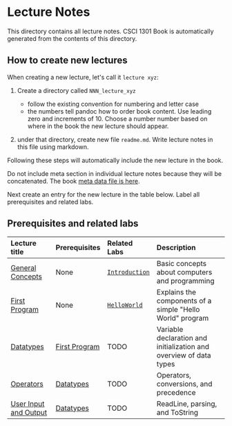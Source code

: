 # Lecture Notes

This directory contains all lecture notes. CSCI 1301 Book is automatically generated from the contents of this directory.

## How to create new lectures

When creating a new lecture, let's call it `lecture xyz`:

1. Create a directory called `NNN_lecture_xyz`

    - follow the existing convention for numbering and letter case
    - the numbers tell pandoc how to order book content. Use leading zero and increments of 10. Choose a number number based on where in the book the new lecture should appear.

2. under that directory, create new file `readme.md`. Write lecture notes in this file using markdown.

Following these steps will automatically include the new lecture in the book.

Do not include meta section in individual lecture notes because they will be concatenated. The book [meta data file is here](/templates/book_meta.md).

Next create an entry for the new lecture in the table below. Label all prerequisites and related labs.

## Prerequisites and related labs

<!-- Add descriptions of all lectures here, we might want to put this in a standalone markdown file then it can be included in other documents? -->

| Lecture title | Prerequisites | Related Labs |  Description |
| :--- | :--- | :--- | :--- |
| [General Concepts](/lectures/010_general_concepts) | None | [`Introduction`](/labs/Introduction) | Basic concepts about computers and programming |
| [First Program](/lectures/020_first_program) | None | [`HelloWorld`](/labs/HelloWorld) | Explains the components of a simple "Hello World" program |
| [Datatypes](/lectures/030_datatypes) |  [First Program](/lectures/020_first_program) | TODO | Variable declaration and initialization and overview of data types |
| [Operators](/lectures/040_operators) |  [Datatypes](/lectures/030_datatypes) | TODO | Operators, conversions, and precedence |
| [User Input and Output](/lectures/050_reading_and_displaying) | [Datatypes](/lectures/030_datatypes) | TODO | ReadLine, parsing, and ToString |